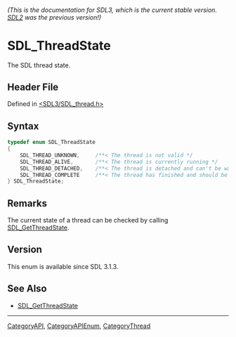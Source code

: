 ###### (This is the documentation for SDL3, which is the current stable version. [SDL2](https://wiki.libsdl.org/SDL2/) was the previous version!)
# SDL_ThreadState

The SDL thread state.

## Header File

Defined in [<SDL3/SDL_thread.h>](https://github.com/libsdl-org/SDL/blob/main/include/SDL3/SDL_thread.h)

## Syntax

```c
typedef enum SDL_ThreadState
{
    SDL_THREAD_UNKNOWN,     /**< The thread is not valid */
    SDL_THREAD_ALIVE,       /**< The thread is currently running */
    SDL_THREAD_DETACHED,    /**< The thread is detached and can't be waited on */
    SDL_THREAD_COMPLETE     /**< The thread has finished and should be cleaned up with SDL_WaitThread() */
} SDL_ThreadState;
```

## Remarks

The current state of a thread can be checked by calling
[SDL_GetThreadState](SDL_GetThreadState).

## Version

This enum is available since SDL 3.1.3.

## See Also

- [SDL_GetThreadState](SDL_GetThreadState)

----
[CategoryAPI](CategoryAPI), [CategoryAPIEnum](CategoryAPIEnum), [CategoryThread](CategoryThread)

